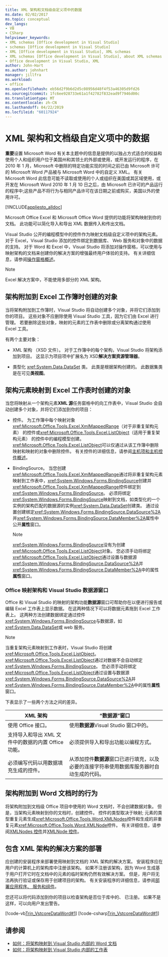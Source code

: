 ```yaml
---
title: XML 架构和文档级自定义项中的数据
ms.date: 02/02/2017
ms.topic: conceptual
dev_langs:
- VB
- CSharp
helpviewer_keywords:
- XML schemas [Office development in Visual Studio]
- schemas [Office development in Visual Studio]
- XML [Office development in Visual Studio], XML schemas
- XML schemas [Office development in Visual Studio], about XML schemas and data
- Office development in Visual Studio, XML
author: John-Hart
ms.author: johnhart
manager: jillfra
ms.workload:
- office
ms.openlocfilehash: eb56d2f9b6d2d5c08956d48f4f53a46305d9fd26
ms.sourcegitcommit: 1fc6ee928733e61a1f42782f832ead9f7946d00c
ms.translationtype: MT
ms.contentlocale: zh-CN
ms.lasthandoff: 04/22/2019
ms.locfileid: "60117924"
---
```

# <a name="xml-schemas-and-data-in-document-level-customizations"></a>XML 架构和文档级自定义项中的数据
  **重要**设置 Microsoft Word 有关本主题中的信息是提供的以独占方式适合的权益和使用个人和组织用户位于美国州和其领土的外部或使用，或开发运行的程序，在 2010 年 1 月，Microsoft 中删除的特定功能实现的时间之前已由 Microsoft 许可的 Microsoft Word 产品被与 Microsoft Word 中的自定义 XML。 有关 Microsoft Word 此信息可能不读取或使用的个人或组织在美国或其区域使用，或开发在 Microsoft Word 2010 年 1 月 10 日之后，由 Microsoft 已许可的产品运行的程序中;这些产品不将行为与相同产品许可在该日期之前或购买，美国以外的使用许可。

 [!INCLUDE[appliesto_alldoc](../vsto/includes/appliesto-alldoc-md.md)]

 Microsoft Office Excel 和 Microsoft Office Word 提供的功能将架构映射到你的文档。 此功能可以简化导入和导出 XML 数据传入和传出文档。

 Visual Studio 公开的编程模型中的控件作为映射文档级自定义项中的架构元素。 对于 Excel，Visual Studio 添加的控件绑定到数据库、 Web 服务和对象中的数据的支持。 对于 Word 和 Excel 中，Visual Studio 将添加对操作窗格，可以使用与映射架构的文档来创建你的解决方案的增强最终用户体验的支持。 有关详细信息，请参阅[操作窗格概述](../vsto/actions-pane-overview.md)。

> [!NOTE]
>  Excel 解决方案中，不能使用多部分的 XML 架构。

## <a name="objects-created-when-schemas-are-attached-to-excel-workbooks"></a>架构附加到 Excel 工作簿时创建的对象
 当将架构附加到工作簿时，Visual Studio 将自动创建多个对象，并将它们添加到你的项目。 这些对象不应删除使用 Visual Studio 工具，因为它们由 Excel 进行管理。 若要删除这些对象，映射的元素的工作表中删除或分离架构通过使用 Excel 工具。

 有两个主要对象：

- XML 架构 （XSD 文件）。 对于工作簿中的每个架构，Visual Studio 将架构添加到项目。 这显示为项目项中扩展名为 XSD**解决方案资源管理器**。

- 类型化 <xref:System.Data.DataSet> 类。 此类是根据架构创建的。 此数据集类是在可见**类视图**。

## <a name="objects-created-when-schema-elements-are-mapped-to-excel-worksheets"></a>架构元素映射到 Excel 工作表时创建的对象
 当您将映射从一个架构元素**XML 源**任务窗格中的向工作表中，Visual Studio 会自动创建多个对象，并将它们添加到你的项目：

- 控件。 为工作簿中每个映射对象<xref:Microsoft.Office.Tools.Excel.XmlMappedRange>（对于非重复架构元素） 的控件或<xref:Microsoft.Office.Tools.Excel.ListObject>（适用于重复架构元素） 的控件中的编程模型创建。 <xref:Microsoft.Office.Tools.Excel.ListObject>可以仅通过从该工作簿中删除映射和映射的对象中删除控件。 有关控件的详细信息，请参阅[主机项和主机控件概述](../vsto/host-items-and-host-controls-overview.md)。

- BindingSource。 当您创建<xref:Microsoft.Office.Tools.Excel.XmlMappedRange>通过将非重复架构元素映射到工作表中，<xref:System.Windows.Forms.BindingSource>创建并<xref:Microsoft.Office.Tools.Excel.XmlMappedRange>控件绑定到<xref:System.Windows.Forms.BindingSource>。 必须将绑定<xref:System.Windows.Forms.BindingSource>映射到文档，如类型化的一个实例的架构匹配的数据源的实例<xref:System.Data.DataSet>创建类。 通过设置创建绑定<xref:System.Windows.Forms.BindingSource.DataSource%2A>并<xref:System.Windows.Forms.BindingSource.DataMember%2A>属性中公开**属性**窗口。

    > [!NOTE]
    >  <xref:System.Windows.Forms.BindingSource>没有为创建<xref:Microsoft.Office.Tools.Excel.ListObject>对象。 您必须手动将绑定<xref:Microsoft.Office.Tools.Excel.ListObject>通过设置与数据源<xref:System.Windows.Forms.BindingSource.DataSource%2A>并<xref:System.Windows.Forms.BindingSource.DataMember%2A>中的属性**属性**窗口。

### <a name="office-mapped-schemas-and-the-visual-studio-data-sources-window"></a>Office 映射架构和 Visual Studio 数据源窗口
 Office 和 Visual Studio 的映射的架构功能**数据源**窗口可帮助你在以便进行报告或编辑 Excel 工作表上显示数据。 在这两种情况下可以将数据元素拖到 Excel 工作表上。 这两种方法创建数据绑定通过控件<xref:System.Windows.Forms.BindingSource>与数据源，如<xref:System.Data.DataSet>或 web 服务。

> [!NOTE]
>  当重复架构元素映射到工作表时，Visual Studio 将创建<xref:Microsoft.Office.Tools.Excel.ListObject>。 <xref:Microsoft.Office.Tools.Excel.ListObject>通过对数据不会自动绑定<xref:System.Windows.Forms.BindingSource>。 您必须手动将绑定<xref:Microsoft.Office.Tools.Excel.ListObject>通过设置与数据源<xref:System.Windows.Forms.BindingSource.DataSource%2A>并<xref:System.Windows.Forms.BindingSource.DataMember%2A>中的属性**属性**窗口。

 下表显示了一些两个方法之间的差异。

|XML 架构|“数据源”窗口|
|----------------|-------------------------|
|使用 Office 接口。|使用**数据源**Visual Studio 窗口中的。|
|支持导入和导出 XML 文件中的数据的内置 Office 功能。|必须提供导入和导出功能以编程方式。|
|必须编写代码以用数据填充生成的控件。|从添加控件**数据源**窗口已进行填充，以及必要的连接字符串使用数据库服务器时自动生成的代码。|

## <a name="behavior-when-schemas-are-attached-to-word-documents"></a>架构附加到 Word 文档时的行为
 将架构附加到文档级 Office 项目中使用的 Word 文档时，不会创建数据对象。 但是，当架构元素映射到你的文档时，创建控件。 控件的类型取决于映射; 元素的类型重复元素生成<xref:Microsoft.Office.Tools.Word.XMLNodes>控件和生成的非重复元素<xref:Microsoft.Office.Tools.Word.XMLNode>控件。 有关详细信息，请参阅[XMLNodes 控件](../vsto/xmlnodes-control.md)并[XMLNode 控件](../vsto/xmlnode-control.md)。

## <a name="deployment-of-solutions-that-include-xml-schemas"></a>包含 XML 架构的解决方案的部署
 应创建的安装程序来部署使用映射到文档的 XML 架构的解决方案。 安装程序应在用户的计算机上的架构库中注册该架构。 如果不注册该架构，因为 Word 生成基于用户打开它时在文档中的元素的临时架构仍然有效解决方案。 但是，用户将无法再执行验证或保存用于创建项目的架构。 有关安装程序的详细信息，请参阅[部署应用程序、 服务和组件](../deployment/deploying-applications-services-and-components.md)。

 您还可以将代码添加到你的项目以检查架构是否位于库中的、 已注册。 如果不是这样，可以向用户发出警告。

 [!code-vb[Trin_VstcoreDataWord#1](../vsto/codesnippet/VisualBasic/Trin_VstcoreDataWordVB/ThisDocument.vb#1)]
 [!code-csharp[Trin_VstcoreDataWord#1](../vsto/codesnippet/CSharp/Trin_VstcoreDataWordCS/ThisDocument.cs#1)]

## <a name="see-also"></a>请参阅

- [如何：将架构映射到 Visual Studio 内部的 Word 文档](../vsto/how-to-map-schemas-to-word-documents-inside-visual-studio.md)
- [如何：将架构映射到 Visual Studio 内部的工作表](../vsto/how-to-map-schemas-to-worksheets-inside-visual-studio.md)

